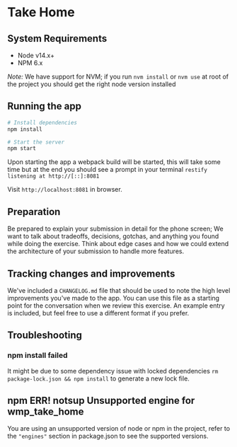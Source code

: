 # Take Home

## System Requirements

- Node v14.x+
- NPM 6.x

*Note:* We have support for NVM; if you run `nvm install` or `nvm use` at root of the project you should get the right node version installed

## Running the app

```sh
# Install dependencies
npm install

# Start the server
npm start
```

Upon starting the app a webpack build will be started, this will take some time but at the end you should see a prompt in your terminal `restify listening at http://[::]:8081`

Visit `http://localhost:8081` in browser.

## Preparation

Be prepared to explain your submission in detail for the phone screen; We want to talk about tradeoffs, decisions, gotchas, and anything you found while doing the exercise. Think about edge cases and how we could extend the architecture of your submission to handle more features.

## Tracking changes and improvements

We've included a `CHANGELOG.md` file that should be used to note the high level improvements you've made to the app. You can use this file as a starting point for the conversation when we review this exercise. An example entry is included, but feel free to use a different format if you prefer.

## Troubleshooting

### npm install failed

It might be due to some dependency issue with locked dependencies `rm package-lock.json && npm install` to generate a new lock file.

## npm ERR! notsup Unsupported engine for wmp_take_home

You are using an unsupported version of node or npm in the project, refer to the `"engines"` section in package.json to see the supported versions.
